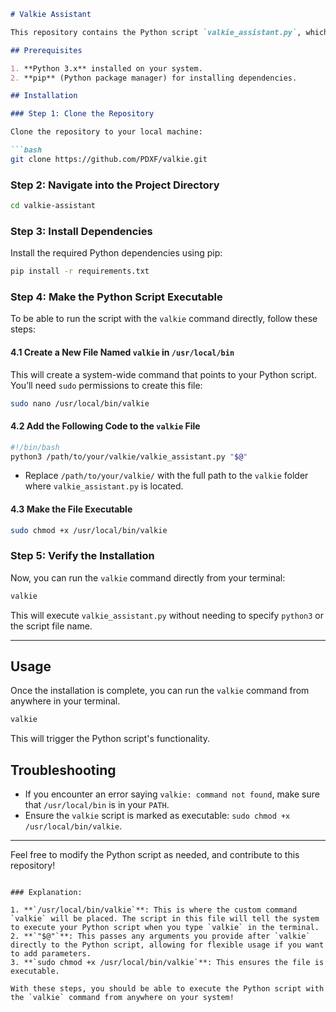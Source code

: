 

```markdown
# Valkie Assistant

This repository contains the Python script `valkie_assistant.py`, which can be executed using the command `valkie` in the terminal.

## Prerequisites

1. **Python 3.x** installed on your system.
2. **pip** (Python package manager) for installing dependencies.

## Installation

### Step 1: Clone the Repository

Clone the repository to your local machine:

```bash
git clone https://github.com/PDXF/valkie.git
```

### Step 2: Navigate into the Project Directory

```bash
cd valkie-assistant
```

### Step 3: Install Dependencies

Install the required Python dependencies using pip:

```bash
pip install -r requirements.txt
```

### Step 4: Make the Python Script Executable

To be able to run the script with the `valkie` command directly, follow these steps:

#### 4.1 Create a New File Named `valkie` in `/usr/local/bin`

This will create a system-wide command that points to your Python script. You’ll need `sudo` permissions to create this file:

```bash
sudo nano /usr/local/bin/valkie
```

#### 4.2 Add the Following Code to the `valkie` File

```bash
#!/bin/bash
python3 /path/to/your/valkie/valkie_assistant.py "$@"
```

- Replace `/path/to/your/valkie/` with the full path to the `valkie` folder where `valkie_assistant.py` is located.

#### 4.3 Make the File Executable

```bash
sudo chmod +x /usr/local/bin/valkie
```

### Step 5: Verify the Installation

Now, you can run the `valkie` command directly from your terminal:

```bash
valkie
```

This will execute `valkie_assistant.py` without needing to specify `python3` or the script file name.

---

## Usage

Once the installation is complete, you can run the `valkie` command from anywhere in your terminal.

```bash
valkie
```

This will trigger the Python script's functionality.

## Troubleshooting

- If you encounter an error saying `valkie: command not found`, make sure that `/usr/local/bin` is in your `PATH`.
- Ensure the `valkie` script is marked as executable: `sudo chmod +x /usr/local/bin/valkie`.

---

Feel free to modify the Python script as needed, and contribute to this repository!
```

### Explanation:

1. **`/usr/local/bin/valkie`**: This is where the custom command `valkie` will be placed. The script in this file will tell the system to execute your Python script when you type `valkie` in the terminal.
2. **`"$@"`**: This passes any arguments you provide after `valkie` directly to the Python script, allowing for flexible usage if you want to add parameters.
3. **`sudo chmod +x /usr/local/bin/valkie`**: This ensures the file is executable.

With these steps, you should be able to execute the Python script with the `valkie` command from anywhere on your system!
